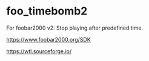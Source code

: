 # foo_timebomb2
For foobar2000 v2: Stop playing after predefined time.

https://www.foobar2000.org/SDK

https://wtl.sourceforge.io/
